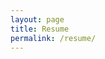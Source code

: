```yaml
---
layout: page
title: Resume
permalink: /resume/
---
```


<object data="/assets/erw-resume.pdf" type="application/pdf" width="100%" height="750px"></object>
